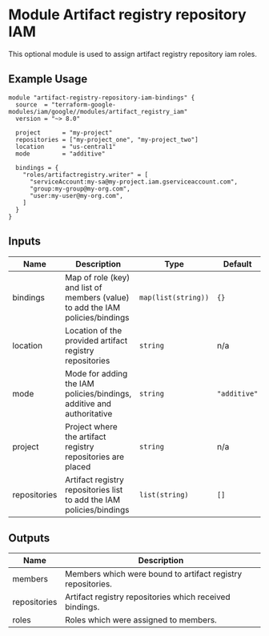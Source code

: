 # Module Artifact registry repository IAM

This optional module is used to assign artifact registry repository iam roles.

## Example Usage
```
module "artifact-registry-repository-iam-bindings" {
  source  = "terraform-google-modules/iam/google//modules/artifact_registry_iam"
  version = "~> 8.0"

  project      = "my-project"
  repositories = ["my-project_one", "my-project_two"]
  location     = "us-central1"
  mode         = "additive"

  bindings = {
    "roles/artifactregistry.writer" = [
      "serviceAccount:my-sa@my-project.iam.gserviceaccount.com",
      "group:my-group@my-org.com",
      "user:my-user@my-org.com",
    ]
  }
}
```

<!-- BEGINNING OF PRE-COMMIT-TERRAFORM DOCS HOOK -->
## Inputs

| Name | Description | Type | Default | Required |
|------|-------------|------|---------|:--------:|
| bindings | Map of role (key) and list of members (value) to add the IAM policies/bindings | `map(list(string))` | `{}` | no |
| location | Location of the provided artifact registry repositories | `string` | n/a | yes |
| mode | Mode for adding the IAM policies/bindings, additive and authoritative | `string` | `"additive"` | no |
| project | Project where the artifact registry repositories are placed | `string` | n/a | yes |
| repositories | Artifact registry repositories list to add the IAM policies/bindings | `list(string)` | `[]` | no |

## Outputs

| Name | Description |
|------|-------------|
| members | Members which were bound to artifact registry repositories. |
| repositories | Artifact registry repositories which received bindings. |
| roles | Roles which were assigned to members. |

<!-- END OF PRE-COMMIT-TERRAFORM DOCS HOOK -->
